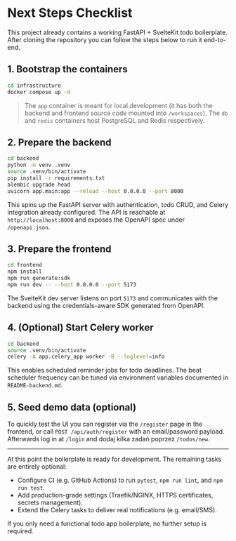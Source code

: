 # Next Steps Checklist

This project already contains a working FastAPI + SvelteKit todo boilerplate. After cloning the
repository you can follow the steps below to run it end-to-end.

## 1. Bootstrap the containers

```bash
cd infrastructure
docker compose up -d
```

> The `app` container is meant for local development (it has both the backend and frontend source
> code mounted into `/workspaces`). The `db` and `redis` containers host PostgreSQL and Redis
> respectively.

## 2. Prepare the backend

```bash
cd backend
python -m venv .venv
source .venv/bin/activate
pip install -r requirements.txt
alembic upgrade head
uvicorn app.main:app --reload --host 0.0.0.0 --port 8000
```

This spins up the FastAPI server with authentication, todo CRUD, and Celery integration already
configured. The API is reachable at `http://localhost:8000` and exposes the OpenAPI spec under
`/openapi.json`.

## 3. Prepare the frontend

```bash
cd frontend
npm install
npm run generate:sdk
npm run dev -- --host 0.0.0.0 --port 5173
```

The SvelteKit dev server listens on port `5173` and communicates with the backend using the
credentials-aware SDK generated from OpenAPI.

## 4. (Optional) Start Celery worker

```bash
cd backend
source .venv/bin/activate
celery -A app.celery_app worker -B --loglevel=info
```

This enables scheduled reminder jobs for todo deadlines. The beat scheduler frequency can be tuned
via environment variables documented in `README-backend.md`.

## 5. Seed demo data (optional)

To quickly test the UI you can register via the `/register` page in the frontend, or call
`POST /api/auth/register` with an email/password payload. Afterwards log in at `/login` and dodaj
kilka zadań poprzez `/todos/new`.

---

At this point the boilerplate is ready for development. The remaining tasks are entirely optional:

- Configure CI (e.g. GitHub Actions) to run `pytest`, `npm run lint`, and `npm run test`.
- Add production-grade settings (Traefik/NGINX, HTTPS certificates, secrets management).
- Extend the Celery tasks to deliver real notifications (e.g. email/SMS).

If you only need a functional todo app boilerplate, no further setup is required.
